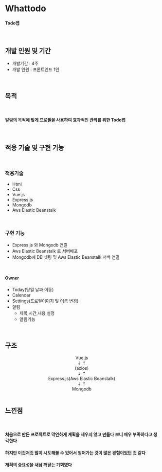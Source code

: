 # Whattodo

#### Todo앱

<br/>

## 개발 인원 및 기간

- 개발기간 : 4주
- 개발 인원 : 프론트엔드 1인

<br/>

## 목적

<br/>

#### 알람의 목적에 맞게 프로필을 사용하여 효과적인 관리를 위한 Todo앱

<br/>

## 적용 기술 및 구현 기능

<br/>

### 적용기술

- Html
- Css
- Vue.js
- Express.js
- Mongodb
- Aws Elastic Beanstalk

<br/>

### 구현 기능

- Express.js 와 Mongodb 연결
- Aws Elastic Beanstalk 로 서버배포
- Mongodb에 DB 셋팅 및 Aws Elastic Beanstalk 서버 연결

<br/>

#### Owner

- Today(당일 날짜 이동)
- Calendar
- Settings(프로필이미지 및 이름 변경)
- 알림
  - 제목,시간,내용 설정
  - 알림기능

<br/>

## 구조

<center> Vue.js </center> 
<center> ⇣ ⇡  </center> 
<center> (axios) </center> 
<center> ⇣ ⇡  </center> 
<center> Express.js(Aws Elastic Beanstalk) </center> 
<center> ⇣ ⇡ </center> 
<center> Mongodb </center>

<br/>

## 느낀점

<br/>


#### 처음으로 만든 프로젝트로 막연하게 계획을 세우지 않고 만들다 보니 매우 부족하다고 생각한다
#### 하지만 이것저것 많이 시도해볼 수 있어서 얻어가는 것이 많은 경험이었던 것 같다
#### 계획의 중요성을 새삼 깨닫는 기회였다


